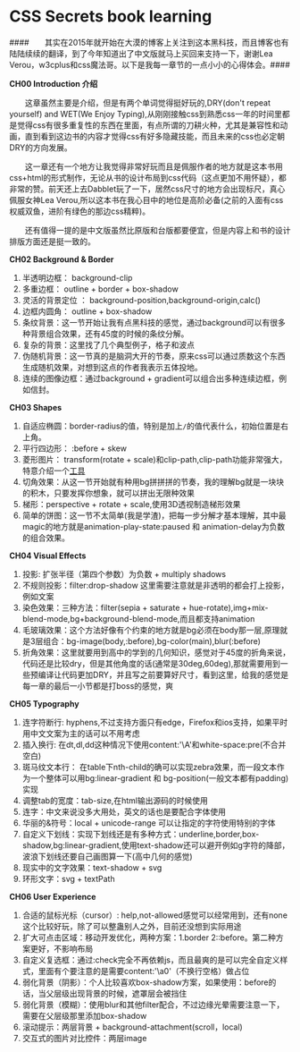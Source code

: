 
CSS Secrets book learning
========================

####　　其实在2015年就开始在大漠的博客上关注到这本黑科技，而且博客也有陆陆续续的翻译，到了今年知道出了中文版就马上买回来支持一下，谢谢Lea Verou，w3cplus和css魔法哥。以下是我每一章节的一点小小的心得体会。####


**CH00 Introduction 介绍** 

　　这章虽然主要是介绍，但是有两个单词觉得挺好玩的,DRY(don't repeat yourself) and WET(We Enjoy Typing),从刚刚接触css到熟悉css一年的时间里都是觉得css有很多重复性的东西在里面，有点所谓的刀耕火种，尤其是兼容性和动画，直到看到这边书的内容才觉得css有好多隐藏技能，而且未来的css也必定朝DRY的方向发展。

　　这一章还有一个地方让我觉得非常好玩而且是佩服作者的地方就是这本书用css+html的形式制作，无论从书的设计布局到css代码（这点更加不用怀疑），都非常的赞。前天还上去Dabblet玩了一下，居然css尺寸的地方会出现标尺，真心佩服女神Lea Verou,所以这本书在我心目中的地位是高阶必备(之前的入面有css权威双鱼，进阶有绿色的那边css精粹)。

　　还有值得一提的是中文版虽然比原版和台版都要便宜，但是内容上和书的设计排版方面还是挺一致的。
　　
  
**CH02 Background & Border**

1. 半透明边框： background-clip
2. 多重边框： outline + border + box-shadow
3. 灵活的背景定位 ： background-position,background-origin,calc()
4. 边框内圆角： outline + box-shadow
5. 条纹背景：这一节开始让我有点黑科技的感觉，通过background可以有很多种背景组合效果，还有45度的时候的条纹分解。
6. 复杂的背景：这里找了几个典型例子，格子和波点
7. 伪随机背景：这一节真的是脑洞大开的节奏，原来css可以通过质数这个东西生成随机效果，对想到这点的作者我表示五体投地。
8. 连续的图像边框：通过background + gradient可以组合出多种连续边框，例如信封。

**CH03 Shapes**

1. 自适应椭圆：border-radius的值，特别是加上`/`的值代表什么，初始位置是右上角。
2. 平行四边形： :before + skew 
3. 菱形图片： transform(rotate + scale)和clip-path,clip-path功能非常强大，特意介绍一个[工具](http://bennettfeely.com/clippy/)
4. 切角效果：从这一节开始就有种用bg拼拼拼的节奏，我的理解bg就是一块块的积木，只要发挥你想象，就可以拼出无限种效果
5. 梯形：perspective + rotate + scale,使用3D透视制造梯形效果
6. 简单的饼图：这一节不太简单(我是学渣)，把每一步分解才基本理解，其中最magic的地方就是animation-play-state:paused 和 animation-delay为负数的组合效果。

**CH04 Visual Effects**

1. 投影: 扩张半径（第四个参数）为负数 + multiply shadows
2. 不规则投影：filter:drop-shadow 这里需要注意就是非透明的都会打上投影，例如文案
3. 染色效果：三种方法：filter(sepia + saturate + hue-rotate),img+mix-blend-mode,bg+background-blend-mode,而且都支持animation
4. 毛玻璃效果：这个方法好像有个约束的地方就是bg必须在body那一层,原理就是3层组合：bg-image(body,:before),bg-color(main),blur(:before)
5. 折角效果：这里就要用到高中的学到的几何知识，感觉对于45度的折角来说，代码还是比较dry，但是其他角度的话(通常是30deg,60deg),那就需要用到一些预编译让代码更加DRY，并且写之前要算好尺寸，看到这里，给我的感觉是每一章的最后一小节都是打boss的感觉，爽

**CH05 Typography**

1. 连字符断行: hyphens,不过支持方面只有edge，Firefox和ios支持，如果平时用中文文案为主的话可以不用考虑
2. 插入换行: 在dt,dl,dd这种情况下使用content:'\A'和white-space:pre(不合并空白)
3. 斑马纹文本行： 在table下nth-child的确可以实现zebra效果，而一段文本作为一个整体可以用bg:linear-gradient 和 bg-position(一般文本都有padding)实现
4. 调整tab的宽度：tab-size,在html输出源码的时候使用
5. 连字：中文来说没多大用处，英文的话也是要配合字体使用
6. 华丽的&符号：local + unicode-range 可以让指定的字符使用特别的字体
7. 自定义下划线：实现下划线还是有多种方式：underline,border,box-shadow,bg:linear-gradient,使用text-shadow还可以避开例如g字符的降部，波浪下划线还要自己画图算一下(高中几何的感觉)
8. 现实中的文字效果：text-shadow + svg
9. 环形文字：svg + textPath

**CH06 User Experience**

1. 合适的鼠标光标（cursor）: help,not-allowed感觉可以经常用到，还有none这个比较好玩，除了可以整蛊别人之外，目前还没想到实际用途
2. 扩大可点击区域：移动开发优化，两种方案：1.border 2::before。第二种方案更好，不影响布局
3. 自定义复选框：通过:check完全不再依赖js，而且最爽的是可以完全自定义样式，里面有个要注意的是需要content:'\a0'（不换行空格）做占位
4. 弱化背景（阴影）：个人比较喜欢box-shadow方案，如果使用：before的话，当父层级出现背景的时候，遮罩层会被挡住
5. 弱化背景（模糊）：使用blur和其他filter配合，不过边缘光晕需要注意一下，需要在父层级那里添加box-shadow
6. 滚动提示：两层背景 + background-attachment(scroll，local)
7. 交互式的图片对比控件：两层image

